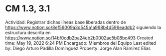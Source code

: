 # CM 1.3, 3.1

Actividad: Registrar dichas líneas base liberadas dentro de https://www.notion.so/8ef56009a3d545a1a998b4d596eaddb2 siguiendo la estructura descrita en https://www.notion.so/14bf0cdb2ba24eb2b0002ae5b08bc493 
Created time: May 19, 2022 6:24 PM
Encargado: Miembros del Equipo
Last edited by: Diego Arturo Padilla Domínguez
Property: Jorge Alan Ramírez Elías
